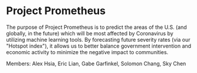 # Project Prometheus
The purpose of Project Prometheus is to predict the areas of the U.S. (and globally, in the future) which will be most affected by Coronavirus by utilizing machine learning tools. By forecasting future severity rates (via our "Hotspot index"), it allows us to better balance government intervention and economic activity to minimize the negative impact to communities.

Members: Alex Hsia, Eric Lian, Gabe Garfinkel, Solomon Chang, Sky Chen
